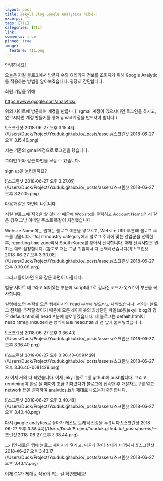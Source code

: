 ```yaml
---
layout: post
title: Jekyll Blog Google Analytics 적용하기
excerpt: ""
tags: [TIL]
categories: [TIL]
link:
comments: true
pinned: true
image:
  feature: TIL.png
---
```


안녕하세요!

오늘은 지킬 블로그에서 방문자 수와 여러가지 정보를 조회하기 위해 Google Analytic를 적용하는 방법을 알아보겠습니다. 굉장히 간단합니다.

회원 가입을 위해 

https://www.google.com/analytics/

위의 사이트에 방문하여 계정을 만듭니다. (gmail 계정이 있으시다면 로그인을 하시고, 없으시다면 계정 만들기를 통해 gmail 계정을 만드셔야 합니다.)

![스크린샷 2018-06-27 오후 3.15.46](/Users/Duck/Project/Youduk.github.io/_posts/assets/스크린샷 2018-06-27 오후 3.15.46.png)

저는 기존의 gmail계정으로 로그인을 했습니다.

그러면 위와 같은 화면을 보실 수 있습니다.

sign up을 눌러볼까요?

![스크린샷 2018-06-27 오후 3.27.05](/Users/Duck/Project/Youduk.github.io/_posts/assets/스크린샷 2018-06-27 오후 3.27.05.png)

다음과 같은 화면이 나옵니다.

지킬 블로그에 적용을 할 것이기 때문에 Website를 클릭하고 Account Name은 저 같은 경우 그냥 이메일 주소로 똑같이 지정했습니다.

Website Name에는 원하는 블로그 이름을 넣으시고, Website URL 부분에 블로그 주소를 넣습니다. 그리고 industry category에서 블로그 주제에 맞는 산업군을 선택한 후, reporting time zone에서 South Korea를 찾아서 선택합니다. 아래 선택사항은 원하는 대로 설정합니다. (참고로 저는 그냥 귀찮아서 다 선택해놨습니다.)![스크린샷 2018-06-27 오후 3.30.08](/Users/Duck/Project/Youduk.github.io/_posts/assets/스크린샷 2018-06-27 오후 3.30.08.png)

그리고 들어가면 위와 같은 화면이 나옵니다.

범용 사이트 태그라고 되어있는 부분에 script태그로 감싸진 코드가 있죠? 이 부분을 복사합니다.

설명에 보면 추적할 모든 웹페이지의 head 부분에 넣으라고 나와있습니다. 저희는 블로그 전체를 추적할 것이기 때문에 모든 레이아웃의 최상단인 파일(보통 jekyll blog의 경우 default.html)의 head 부분에 붙여넣겠습니다. 제 블로그는 default.html이 head.html을 include하는 형식이므로 head.html의 맨 앞에 붙여넣었습니다.

![스크린샷 2018-06-27 오후 3.36.40](/Users/Duck/Project/Youduk.github.io/_posts/assets/스크린샷 2018-06-27 오후 3.36.40.png)

![스크린샷 2018-06-27 오후 3.36.40-0081429](/Users/Duck/Project/Youduk.github.io/_posts/assets/스크린샷 2018-06-27 오후 3.36.40-0081429.png)

자 이제 거의 다 되었습니다. 이제 jekyll 블로그를 github에 push합니다. 그리고 rendering이 완료 될 때까지 조금 기다렸다가 블로그에 접속한 후 개발자도구를 열고 network 탭을 클릭하여 analytics.js가 제대로 나오는지 확인합니다.

![스크린샷 2018-06-27 오후 3.40.48](/Users/Duck/Project/Youduk.github.io/_posts/assets/스크린샷 2018-06-27 오후 3.40.48.png)

 다시 google analytics로 돌아가 테스트 트래픽 전송을 누릅니다.![스크린샷 2018-06-27 오후 3.38.44](/Users/Duck/Project/Youduk.github.io/_posts/assets/스크린샷 2018-06-27 오후 3.38.44.png)

그러면 새로운 탭에 블로그 페이지가 열리고, 다음과 같이 상태가 바뀝니다.![스크린샷 2018-06-27 오후 3.43.17](/Users/Duck/Project/Youduk.github.io/_posts/assets/스크린샷 2018-06-27 오후 3.43.17.png)

이제 GA가 제대로 적용이 되는 걸 확인했네요!